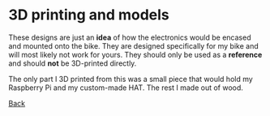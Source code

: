 # 3D printing and models

These designs are just an **idea** of how the electronics would be encased and mounted onto the bike. They are designed specifically for my bike and will most likely not work for yours. They should only be used as a **reference** and should **not** be 3D-printed directly. 

The only part I 3D printed from this was a small piece that would hold my Raspberry Pi and my custom-made HAT. The rest I made out of wood. 

[Back](/docs/pages/make_yourself.md)
